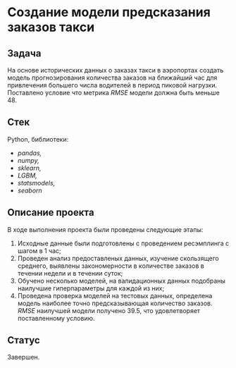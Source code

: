 # Создание модели предсказания заказов такси


## Задача

На основе исторических данных о заказах такси в аэропортах создать модель прогнозирования количества заказов на ближайший час для привлечения большего числа водителей в период пиковой нагрузки. Поставлено условие что метрика *RMSE* модели должна быть меньше 48.

## Стек

Python, библиотеки:

- *pandas,*
- *numpy,*
- *sklearn,*
- *LGBM,*
- *statsmodels,*
- *seaborn*

## Описание проекта

В ходе выполнения проекта были проведены следующие этапы:
1) Исходные данные были подготовлены с проведением ресэмплинга с шагом в 1 час;
2) Проведен анализ предоставленых данных, изучение скользящего среднего, выявлены закономерности в количестве заказов в течении недели и в течении суток;
3) Обучено несколько моделей, на валидационных данных подобраны наилучшие гиперпараметры для каждой из них;
4) Проведена проверка моделей на тестовых данных, определена модель наиболее точно предсказывающая количество заказов. *RMSE* наилучшей модели получено 39.5, что удовлетворяет поставленному условию.

## Статус

Завершен.